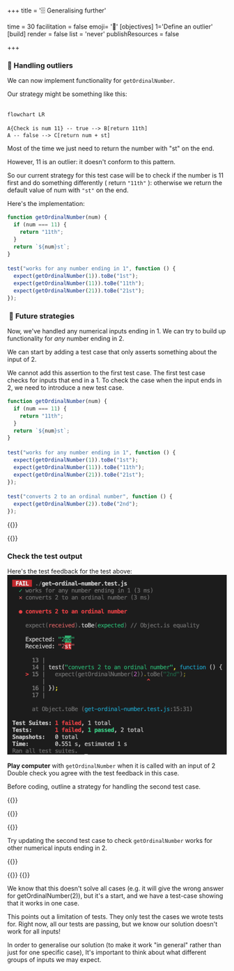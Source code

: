 +++
title = '🗄️ Generalising further'

time = 30
facilitation = false
emoji= '🧩'
[objectives]
    1='Define an outlier'
[build]
  render = false
  list = 'never'
  publishResources = false

+++

### 🧰 Handling outliers

We can now implement functionality for `getOrdinalNumber`.

Our strategy might be something like this:

```mermaid

flowchart LR

A{Check is num 11} -- true --> B[return 11th]
A -- false --> C[return num + st]
```

Most of the time we just need to return the number with "st" on the end.

However, 11 is an outlier: it doesn't conform to this pattern.

So our current strategy for this test case will be to check if the number is 11 first and do something differently ( return `"11th"` ): otherwise we return the default value of num with `"st"` on the end.

Here's the implementation:

```js {linenos=table,hl_lines=["1-5"],linenostart=1}
function getOrdinalNumber(num) {
  if (num === 11) {
    return "11th";
  }
  return `${num}st`;
}

test("works for any number ending in 1", function () {
  expect(getOrdinalNumber(1)).toBe("1st");
  expect(getOrdinalNumber(11)).toBe("11th");
  expect(getOrdinalNumber(21)).toBe("21st");
});
```

###  🧭 Future strategies

Now, we've handled any numerical inputs ending in 1. We can try to build up functionality for _any_ number ending in 2.

We can start by adding a test case that only asserts something about the input of 2.

We cannot add this assertion to the first test case. The first test case checks for inputs that end in a 1.
To check the case when the input ends in 2, we need to introduce a new test case.

```js {linenos=table,hl_lines=["14-16"],linenostart=1}
function getOrdinalNumber(num) {
  if (num === 11) {
    return "11th";
  }
  return `${num}st`;
}

test("works for any number ending in 1", function () {
  expect(getOrdinalNumber(1)).toBe("1st");
  expect(getOrdinalNumber(11)).toBe("11th");
  expect(getOrdinalNumber(21)).toBe("21st");
});

test("converts 2 to an ordinal number", function () {
  expect(getOrdinalNumber(2)).toBe("2nd");
});
```

{{<tabs name="exercises">}}

{{<tab name="exercise 1">}}

### Check the test output

Here's the test feedback for the test above:
![second-case-fail](second-case-fail.png)

**Play computer** with `getOrdinalNumber` when it is called with an input of 2
Double check you agree with the test feedback in this case.

Before coding, outline a strategy for handling the second test case.

{{</tab>}}

{{<tab name="exercise 2">}}

{{<note type="exercise" title="Further assertions">}}

Try updating the second test case to check `getOrdinalNumber` works for other numerical inputs ending in 2.

{{</note>}}

{{</tab>}}
{{</tabs>}}

We know that this doesn't solve all cases (e.g. it will give the wrong answer for getOrdinalNumber(2)), but it's a start, and we have a test-case showing that it works in one case.

This points out a limitation of tests. They only test the cases we wrote tests for. Right now, all our tests are passing, but we know our solution doesn't work for all inputs!

In order to generalise our solution (to make it work "in general" rather than just for one specific case), It's important to think about what different groups of inputs we may expect.
